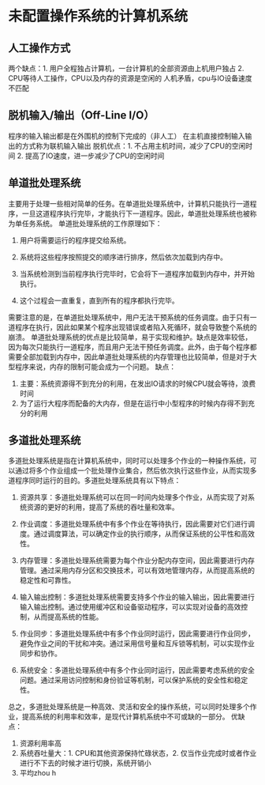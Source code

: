 # 未配置操作系统的计算机系统
## 人工操作方式
两个缺点：1. 用户全程独占计算机，一台计算机的全部资源由上机用户独占 2. CPU等待人工操作，CPU以及内存的资源是空闲的 
人机矛盾，cpu与IO设备速度不匹配
## 脱机输入/输出（Off-Line I/O）
程序的输入输出都是在外围机的控制下完成的（非人工）
在主机直接控制输入输出的方式称为联机输入输出
脱机优点：1. 不占用主机时间，减少了CPU的空闲时间 2. 提高了IO速度，进一步减少了CPU的空闲时间
## 单道批处理系统
主要用于处理一些相对简单的任务。在单道批处理系统中，计算机只能执行一道程序，一旦这道程序执行完毕，才能执行下一道程序。因此，单道批处理系统也被称为单任务系统。
单道批处理系统的工作原理如下：
1.  用户将需要运行的程序提交给系统。
    
2.  系统将这些程序按照提交的顺序进行排序，然后依次加载到内存中。
    
3.  当系统检测到当前程序执行完毕时，它会将下一道程序加载到内存中，并开始执行。
    
4.  这个过程会一直重复，直到所有的程序都执行完毕。
    
需要注意的是，在单道批处理系统中，用户无法干预系统的任务调度。由于只有一道程序在执行，因此如果某个程序出现错误或者陷入死循环，就会导致整个系统的崩溃。
单道批处理系统的优点是比较简单，易于实现和维护。缺点是效率较低，因为每次只能执行一道程序，而且用户无法干预任务调度。此外，由于每个程序都需要全部加载到内存中，因此单道批处理系统的内存管理也比较简单，但是对于大型程序来说，内存的限制可能会成为一个问题。
缺点：
1. 主要：系统资源得不到充分的利用，在发出IO请求的时候CPU就会等待，浪费时间
2. 为了运行大程序而配备的大内存，但是在运行中小型程序的时候内存得不到充分的利用
## 多道批处理系统
多道批处理系统是指在计算机系统中，同时可以处理多个作业的一种操作系统，可以通过将多个作业组成一个批处理作业集合，然后依次执行这些作业，从而实现多道程序同时运行的目的。多道批处理系统具有以下特点：

1.  资源共享：多道批处理系统可以在同一时间内处理多个作业，从而实现了对系统资源的更好的利用，提高了系统的吞吐量和效率。
    
2.  作业调度：多道批处理系统中有多个作业在等待执行，因此需要对它们进行调度。通过调度算法，可以确定作业的执行顺序，从而保证系统的公平性和高效性。
    
3.  内存管理：多道批处理系统需要为每个作业分配内存空间，因此需要进行内存管理。通过采用内存分区和交换技术，可以有效地管理内存，从而提高系统的稳定性和可靠性。
    
4.  输入输出控制：多道批处理系统需要支持多个作业的输入输出，因此需要进行输入输出控制。通过使用缓冲区和设备驱动程序，可以实现对设备的高效控制，从而提高系统的性能。
    
5.  作业同步：多道批处理系统中有多个作业同时运行，因此需要进行作业同步，避免作业之间的干扰和冲突。通过采用信号量和互斥锁等机制，可以实现作业同步和协作。
    
6.  系统安全：多道批处理系统中有多个作业同时运行，因此需要考虑系统的安全问题。通过采用访问控制和身份验证等机制，可以保护系统的安全性和稳定性。
    

总之，多道批处理系统是一种高效、灵活和安全的操作系统，可以同时处理多个作业，提高系统的利用率和效率，是现代计算机系统中不可或缺的一部分。
优缺点：
1. 资源利用率高
2. 系统吞吐量大：1. CPU和其他资源保持忙碌状态，2. 仅当作业完成时或者作业进行不下去的时候才进行切换，系统开销小
3. 平均zhou h